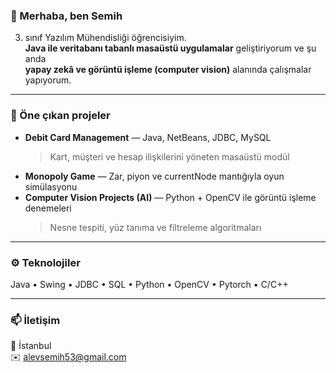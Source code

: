 ### 👋 Merhaba, ben Semih

3. sınıf Yazılım Mühendisliği öğrencisiyim.  
**Java ile veritabanı tabanlı masaüstü uygulamalar** geliştiriyorum ve şu anda  
**yapay zekâ ve görüntü işleme (computer vision)** alanında çalışmalar yapıyorum.  

---

### 🚀 Öne çıkan projeler
- **Debit Card Management** — Java, NetBeans, JDBC, MySQL  
  > Kart, müşteri ve hesap ilişkilerini yöneten masaüstü modül   
- **Monopoly Game** — Zar, piyon ve currentNode mantığıyla oyun simülasyonu  
- **Computer Vision Projects (AI)** — Python + OpenCV ile görüntü işleme denemeleri  
  > Nesne tespiti, yüz tanıma ve filtreleme algoritmaları  

---

### ⚙️ Teknolojiler
Java • Swing • JDBC • SQL • Python • OpenCV • Pytorch • C/C++ 

---

### 📫 İletişim
📍 İstanbul  
✉️ alevsemih53@gmail.com  
